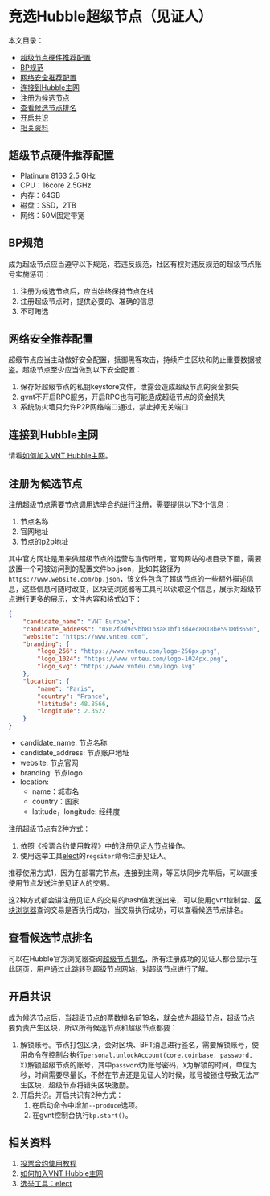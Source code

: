 # 竞选Hubble超级节点（见证人）

本文目录：

- [超级节点硬件推荐配置](#超级节点硬件推荐配置)
- [BP规范](#BP规范)
- [网络安全推荐配置](#网络安全推荐配置)
- [连接到Hubble主网](#连接到Hubble主网)
- [注册为候选节点](#注册为候选节点)
- [查看候选节点排名](#查看候选节点排名)
- [开启共识](#开启共识)
- [相关资料](#相关资料)

## 超级节点硬件推荐配置

- Platinum 8163 2.5 GHz 
- CPU：16core 2.5GHz
- 内存：64GB
- 磁盘：SSD，2TB
- 网络：50M固定带宽

## BP规范

成为超级节点应当遵守以下规范，若违反规范，社区有权对违反规范的超级节点账号实施惩罚：

1. 注册为候选节点后，应当始终保持节点在线
1. 注册超级节点时，提供必要的、准确的信息
1. 不可贿选


## 网络安全推荐配置

超级节点应当主动做好安全配置，抵御黑客攻击，持续产生区块和防止重要数据被盗。超级节点至少应当做到以下安全配置：

1. 保存好超级节点的私钥keystore文件，泄露会造成超级节点的资金损失
1. gvnt不开启RPC服务，开启RPC也有可能造成超级节点的资金损失
1. 系统防火墙只允许P2P网络端口通过，禁止掉无关端口

## 连接到Hubble主网

请看[如何加入VNT Hubble主网](../05-network/connect-to-hubble-network.md)。

## 注册为候选节点

注册超级节点需要节点调用选举合约进行注册，需要提供以下3个信息：

1. 节点名称
1. 官网地址
1. 节点的p2p地址

其中官方网址是用来做超级节点的运营与宣传所用，官网网站的根目录下面，需要放置一个可被访问到的配置文件bp.json，比如其路径为`https://www.website.com/bp.json`，该文件包含了超级节点的一些额外描述信息，这些信息可随时改变，区块链浏览器等工具可以读取这个信息，展示对超级节点进行更多的展示，文件内容和格式如下：

```json
{
	"candidate_name": "VNT Europe",
	"candidate_address": "0x02f8d9c9bb81b3a81bf13d4ec8818be5918d3650",
	"website": "https://www.vnteu.com",
	"branding": {
		"logo_256": "https://www.vnteu.com/logo-256px.png",
		"logo_1024": "https://www.vnteu.com/logo-1024px.png",
		"logo_svg": "https://www.vnteu.com/logo.svg"
	},
	"location": {
		"name": "Paris",
		"country": "France",
		"latitude": 48.8566,
		"longitude": 2.3522
	}
}
```

- candidate_name: 节点名称
- candidate_address: 节点账户地址
- website: 节点官网
- branding: 节点logo
- location: 
	- name：城市名
	- country：国家
	- latitude，longitude: 经纬度

注册超级节点有2种方式：

1. 依照《投票合约使用教程》中的[注册见证人节点](https://github.com/vntchain/vnt-documentation/blob/master/introduction/take-part-in-witness-election/take-part-in-witness-election.md#%E6%B3%A8%E5%86%8C%E8%A7%81%E8%AF%81%E4%BA%BA%E8%8A%82%E7%82%B9)操作。
1. 使用选举工具[elect](https://github.com/vntchain/elect)的`regsiter`命令注册见证人。

推荐使用方式1，因为在部署完节点，连接到主网，等区块同步完毕后，可以直接使用节点发送注册见证人的交易。

这2种方式都会讲注册见证人的交易的hash值发送出来，可以使用gvnt控制台、[区块浏览器](https://hubscan.vnt.link)查询交易是否执行成功，当交易执行成功，可以查看候选节点排名。

## 查看候选节点排名

可以在Hubble官方浏览器查询[超级节点排名](https://hubscan.vnt.link/super-node)，所有注册成功的见证人都会显示在此网页，用户通过此跳转到超级节点网站，对超级节点进行了解。

## 开启共识

成为候选节点后，当超级节点的票数排名前19名，就会成为超级节点，超级节点要负责产生区块，所以所有候选节点和超级节点都要：
1. 解锁账号。节点打包区块，会对区块、BFT消息进行签名，需要解锁账号，使用命令在控制台执行`personal.unlockAccount(core.coinbase, password, X)`解锁超级节点的账号，其中`password`为账号密码，`X`为解锁的时间，单位为秒，时间需要尽量长，不然在节点还是见证人的时候，账号被锁住导致无法产生区块，超级节点将错失区块激励。
1. 开启共识。开启共识有2种方式：
    1. 在启动命令中增加`--produce`选项。
    2. 在gvnt控制台执行`bp.start()`。

## 相关资料

1. [投票合约使用教程](https://github.com/vntchain/vnt-documentation/blob/master/introduction/take-part-in-witness-election/take-part-in-witness-election.md)
1. [如何加入VNT Hubble主网](../05-network/connect-to-hubble-network.md)
1. [选举工具：elect](https://github.com/vntchain/elect)
